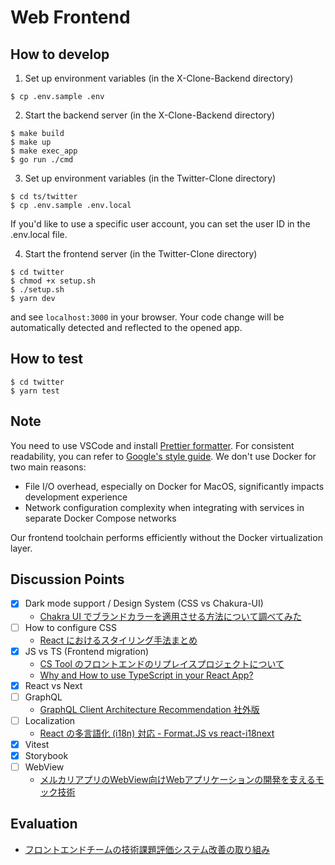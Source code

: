 # Web Frontend

## How to develop
1. Set up environment variables (in the X-Clone-Backend directory)
```
$ cp .env.sample .env
```

2. Start the backend server (in the X-Clone-Backend directory)
```
$ make build
$ make up
$ make exec_app
$ go run ./cmd
```

3. Set up environment variables (in the Twitter-Clone directory)
```
$ cd ts/twitter
$ cp .env.sample .env.local
```
If you'd like to use a specific user account, you can set the user ID in the .env.local file.

4. Start the frontend server (in the Twitter-Clone directory)
```
$ cd twitter
$ chmod +x setup.sh
$ ./setup.sh
$ yarn dev
```
and see `localhost:3000` in your browser.
Your code change will be automatically detected and reflected to the opened app.

## How to test
```
$ cd twitter
$ yarn test
```


## Note

You need to use VSCode and install [Prettier formatter](https://marketplace.visualstudio.com/items?itemName=esbenp.prettier-vscode).
For consistent readability, you can refer to [Google's style guide](https://google.github.io/styleguide/tsguide.html).
We don't use Docker for two main reasons:

- File I/O overhead, especially on Docker for MacOS, significantly impacts development experience
- Network configuration complexity when integrating with services in separate Docker Compose networks

Our frontend toolchain performs efficiently without the Docker virtualization layer.

## Discussion Points

- [x] Dark mode support / Design System (CSS vs Chakura-UI)
  - [Chakra UI でブランドカラーを適用させる方法について調べてみた](https://dev.classmethod.jp/articles/chakra-ui-theme/)
- [ ] How to configure CSS
  - [React におけるスタイリング手法まとめ](https://zenn.dev/chiji/articles/b0669fc3094ce3)
- [x] JS vs TS (Frontend migration)
  - [CS Tool のフロントエンドのリプレイスプロジェクトについて](https://engineering.mercari.com/blog/entry/20230112-frontend-replacement/)
  - [Why and How to use TypeScript in your React App?](https://blog.bitsrc.io/why-and-how-use-typescript-in-your-react-app-60e8987be8de)
- [x] React vs Next
- [ ] GraphQL
  - [GraphQL Client Architecture Recommendation 社外版](https://engineering.mercari.com/blog/entry/20221215-graphql-client-architecture-recommendation/)
- [ ] Localization
  - [React の多言語化 (i18n) 対応 - Format.JS vs react-i18next](https://blogs.jp.infragistics.com/entry/react-localization-libraries)
- [x] Vitest
- [x] Storybook
- [ ] WebView
  - [メルカリアプリのWebView向けWebアプリケーションの開発を支えるモック技術](https://engineering.mercari.com/blog/entry/2019-12-21-000000/)

## Evaluation
- [フロントエンドチームの技術課題評価システム改善の取り組み](https://engineering.mercari.com/blog/entry/20231023-mmtf2023-day1-7/)
